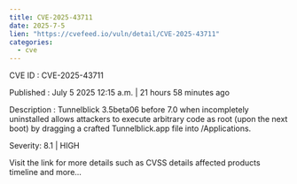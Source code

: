 ```yaml
--- 
title: CVE-2025-43711
date: 2025-7-5
lien: "https://cvefeed.io/vuln/detail/CVE-2025-43711"
categories:
  - cve
---
```


CVE ID : CVE-2025-43711

Published :  July 5
2025
12:15 a.m. | 21 hours
58 minutes ago

Description : Tunnelblick 3.5beta06 before 7.0
when incompletely uninstalled
allows attackers to execute arbitrary code as root (upon the next boot) by dragging a crafted Tunnelblick.app file into /Applications.

Severity: 8.1 | HIGH

Visit the link for more details
such as CVSS details
affected products
timeline
and more...
